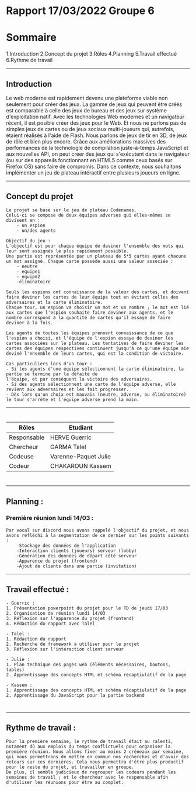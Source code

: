 # **Rapport 17/03/2022 Groupe 6**
# **Sommaire**

1.Introduction
2.Concept du projet
3.Rôles
4.Planning
5.Travail effectué
6.Rythme de travail

---

## Introduction

Le web moderne est rapidement devenu une plateforme viable non seulement pour créer des jeux. La gamme de jeux qui peuvent être créés est comparable à celle des jeux de bureau et des jeux sur système d'exploitation natif. Avec les technologies Web modernes et un navigateur récent, il est posible créer des jeux pour le Web. Et nous ne parlons pas de simples jeux de cartes ou de jeux sociaux multi-joueurs qui, autrefois, étaient réalisés à l'aide de Flash. Nous parlons de jeux de tir en 3D, de jeux de rôle et bien plus encore. Grâce aux améliorations massives des performances de la technologie de compilation juste-à-temps JavaScript et aux nouvelles API, on  peut créer des jeux qui s'exécutent dans le navigateur (ou sur des appareils fonctionnant en HTML5 comme ceux basés sur Firefox OS) sans faire de compromis. 
Dans ce contexte, nous souhaitons implémenter un jeu de plateau intéractif entre plusieurs joueurs en ligne.

---
## Concept du projet 

    Le projet se base sur le jeu de plateau Codenames. 
    Celui-ci se compose de deux équipes adverses qui elles-mêmes se divisent en :
        - un espion
        - un/des agents

    Objectif du jeu :
    L'objectif est pour chaque équipe de deviner l'ensemble des mots qui leur sont assignés le plus rapidement possible.
    Une partie est représentée par un plateau de 5*5 cartes ayant chacune un mot assigné. Chaque carte possède aussi une valeur associée :
        - neutre 
        - equipe1
        - equipe2
        -éliminatoire

    Seuls les espions ont connaissance de la valeur des cartes, et doivent faire deviner les cartes de leur équipe tout en évitant celles des adversaires et la carte éliminatoire.
    Chaque tour, un espion va choisir un mot et un nombre ; le mot est lié aux cartes que l'espion souhaite faire deviner aux agents, et le nombre correspond à la quantité de cartes qu'il essaye de faire deviner à la fois.
    
    Les agents de toutes les équipes prennent connaissance de ce que l'espion a choisi, et l'équipe de l'espion essaye de deviner les cartes associées sur le plateau. Les tentatives de faire deviner les cartes des équipes respectives continuent jusqu'à ce qu'une équipe aie deviné l'ensemble de leurs cartes, qui est la condition de victoire.
    
    Cas particuliers lors d'un tour :
    - Si les agents d'une équipe sélectionnent la carte éliminatoire, la partie se termine par la défaite de 
    l'équipe, et par conséquent la victoire des adversaires. 
    - Si des agents sélectionnent une carte de l'équipe adverse, elle revient aux adversaires et les fait progresser. 
    - Dès lors qu'un choix est mauvais (neutre, adverse, ou éliminatoire) le tour s'arrête et l'équipe adverse prend la main. 
    
---
#
#
| Rôles       | Etudiant            |
| ----------- | ------------------- |
| Responsable | HERVE Guerric       |
| Chercheur   | GARMA Talel         |
| Codeuse     | Varenne-Paquet Julie|
| Codeur      | CHAKAROUN Kassem    |
#
---

## Planning : 

### Première réunion lundi 14/03 :
    Par vocal sur discord nous avons rappelé l'objectif du projet, et nous avons réfléchi à la segmentation de ce dernier sur les points suivants :
        -Stockage des données de l'application 
        -Interaction clients (joueurs) serveur (lobby)
        -Génération des données de départ côté serveur
        -Apparence du projet (frontend) 
        -Ajout de clients dans une partie (invitation)

---

## Travail effectué : 
 
    - Guerric : 
    1. Présentation powerpoint du projet pour le TD de jeudi 17/03
    2. Organisation de réunion lundi 14/03 
    3. Réflexion sur l'apparence du projet (frontend)
    4. Rédaction du rapport avec Talel

    - Talel : 
    1. Rédaction du rapport
    2. Recherche de framework à utiliser pour le projet
    3. Réflexion sur l'intéraction client serveur

    - Julie :
    1. Plan technique des pages web (éléments nécessaires, boutons, tables)
    2. Apprentissage des concepts HTML et schéma récaptiulatif de la page

    - Kassem : 
    1. Apprentissage des concepts HTML et schéma récaptiulatif de la page
    2. Apprentissage du JavaScript pour la partie backend
#
---

## Rythme de travail : 

    Pour la première semaine, le rythme de travail était au ralenti, notament dû aux emplois du temps conflictuels pour organiser la première réunion. Nous allons fixer au moins 2 créneaux par semaine, qui nous permettrons de mettre en commun nos recherches et d'avoir des retours sur ces dernières. Cela nous permettra d'être plus productif pour le reste du projet, et travailler en groupe. 
    De plus, il semble judicieux de regrouper les codeurs pendant les semaines de travail ; et le chercheur avec le responsable afin d'utiliser les réunions pour être au complet.